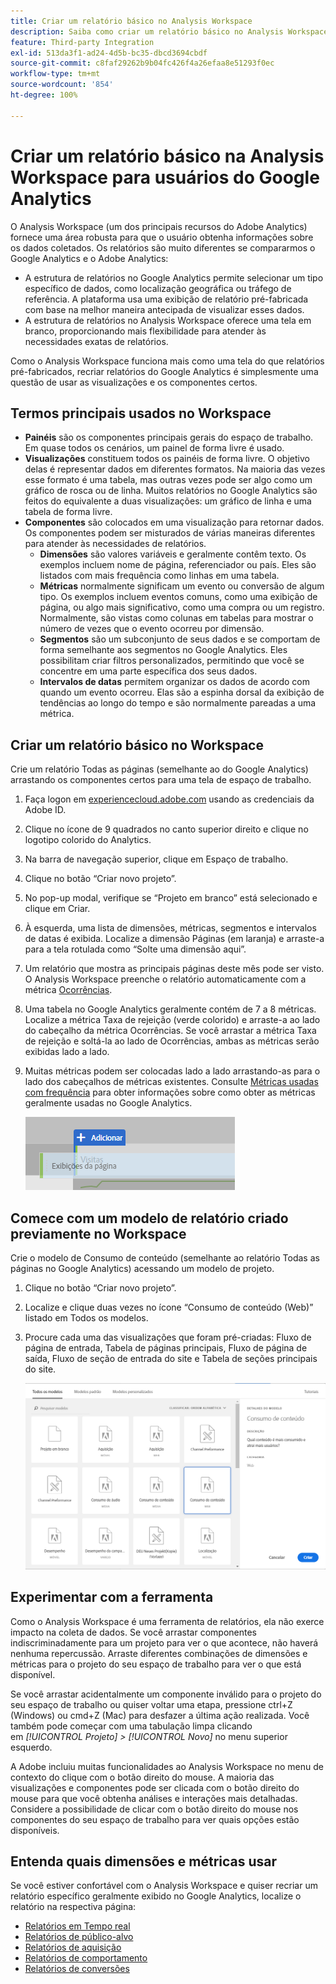 ```yaml
---
title: Criar um relatório básico no Analysis Workspace
description: Saiba como criar um relatório básico no Analysis Workspace em um formato direcionado a usuários familiarizados com ferramentas de terceiros, como o Google Analytics.
feature: Third-party Integration
exl-id: 513da3f1-ad24-4d5b-bc35-dbcd3694cbdf
source-git-commit: c8faf29262b9b04fc426f4a26efaa8e51293f0ec
workflow-type: tm+mt
source-wordcount: '854'
ht-degree: 100%

---
```


# Criar um relatório básico na Analysis Workspace para usuários do Google Analytics

O Analysis Workspace (um dos principais recursos do Adobe Analytics) fornece uma área robusta para que o usuário obtenha informações sobre os dados coletados. Os relatórios são muito diferentes se compararmos o Google Analytics e o Adobe Analytics:

* A estrutura de relatórios no Google Analytics permite selecionar um tipo específico de dados, como localização geográfica ou tráfego de referência. A plataforma usa uma exibição de relatório pré-fabricada com base na melhor maneira antecipada de visualizar esses dados.
* A estrutura de relatórios no Analysis Workspace oferece uma tela em branco, proporcionando mais flexibilidade para atender às necessidades exatas de relatórios.

Como o Analysis Workspace funciona mais como uma tela do que relatórios pré-fabricados, recriar relatórios do Google Analytics é simplesmente uma questão de usar as visualizações e os componentes certos.

## Termos principais usados no Workspace

* **Painéis** são os componentes principais gerais do espaço de trabalho. Em quase todos os cenários, um painel de forma livre é usado.
* **Visualizações** constituem todos os painéis de forma livre. O objetivo delas é representar dados em diferentes formatos. Na maioria das vezes esse formato é uma tabela, mas outras vezes pode ser algo como um gráfico de rosca ou de linha. Muitos relatórios no Google Analytics são feitos do equivalente a duas visualizações: um gráfico de linha e uma tabela de forma livre.
* **Componentes** são colocados em uma visualização para retornar dados. Os componentes podem ser misturados de várias maneiras diferentes para atender às necessidades de relatórios.
   * **Dimensões** são valores variáveis e geralmente contêm texto. Os exemplos incluem nome de página, referenciador ou país. Eles são listados com mais frequência como linhas em uma tabela.
   * **Métricas** normalmente significam um evento ou conversão de algum tipo. Os exemplos incluem eventos comuns, como uma exibição de página, ou algo mais significativo, como uma compra ou um registro. Normalmente, são vistas como colunas em tabelas para mostrar o número de vezes que o evento ocorreu por dimensão.
   * **Segmentos** são um subconjunto de seus dados e se comportam de forma semelhante aos segmentos no Google Analytics. Eles possibilitam criar filtros personalizados, permitindo que você se concentre em uma parte específica dos seus dados.
   * **Intervalos de datas** permitem organizar os dados de acordo com quando um evento ocorreu. Elas são a espinha dorsal da exibição de tendências ao longo do tempo e são normalmente pareadas a uma métrica.

## Criar um relatório básico no Workspace

Crie um relatório Todas as páginas (semelhante ao do Google Analytics) arrastando os componentes certos para uma tela de espaço de trabalho.

1. Faça logon em [experiencecloud.adobe.com](https://experiencecloud.adobe.com) usando as credenciais da Adobe ID.
1. Clique no ícone de 9 quadrados no canto superior direito e clique no logotipo colorido do Analytics.
1. Na barra de navegação superior, clique em Espaço de trabalho.
1. Clique no botão “Criar novo projeto”.
1. No pop-up modal, verifique se “Projeto em branco” está selecionado e clique em Criar.
1. À esquerda, uma lista de dimensões, métricas, segmentos e intervalos de datas é exibida. Localize a dimensão Páginas (em laranja) e arraste-a para a tela rotulada como “Solte uma dimensão aqui”.
1. Um relatório que mostra as principais páginas deste mês pode ser visto. O Analysis Workspace preenche o relatório automaticamente com a métrica [Ocorrências](/help/components/metrics/occurrences.md).
1. Uma tabela no Google Analytics geralmente contém de 7 a 8 métricas. Localize a métrica Taxa de rejeição (verde colorido) e arraste-a ao lado do cabeçalho da métrica Ocorrências. Se você arrastar a métrica Taxa de rejeição e soltá-la ao lado de Ocorrências, ambas as métricas serão exibidas lado a lado.
1. Muitas métricas podem ser colocadas lado a lado arrastando-as para o lado dos cabeçalhos de métricas existentes. Consulte [Métricas usadas com frequência](common-metrics.md) para obter informações sobre como obter as métricas geralmente usadas no Google Analytics.

   ![Nova métrica](/help/technotes/ga-to-aa/assets/new_metric.png)

## Comece com um modelo de relatório criado previamente no Workspace

Crie o modelo de Consumo de conteúdo (semelhante ao relatório Todas as páginas no Google Analytics) acessando um modelo de projeto.

1. Clique no botão “Criar novo projeto”.
1. Localize e clique duas vezes no ícone “Consumo de conteúdo (Web)” listado em Todos os modelos.
1. Procure cada uma das visualizações que foram pré-criadas: Fluxo de página de entrada, Tabela de páginas principais, Fluxo de página de saída, Fluxo de seção de entrada do site e Tabela de seções principais do site.

   ![Seleção de modelo](/help/technotes/ga-to-aa/assets/content_consumption_template.png)

## Experimentar com a ferramenta

Como o Analysis Workspace é uma ferramenta de relatórios, ela não exerce impacto na coleta de dados. Se você arrastar componentes indiscriminadamente para um projeto para ver o que acontece, não haverá nenhuma repercussão. Arraste diferentes combinações de dimensões e métricas para o projeto do seu espaço de trabalho para ver o que está disponível.

Se você arrastar acidentalmente um componente inválido para o projeto do seu espaço de trabalho ou quiser voltar uma etapa, pressione ctrl+Z (Windows) ou cmd+Z (Mac) para desfazer a última ação realizada. Você também pode começar com uma tabulação limpa clicando em *[!UICONTROL Projeto] > [!UICONTROL Novo]* no menu superior esquerdo.

A Adobe incluiu muitas funcionalidades ao Analysis Workspace no menu de contexto do clique com o botão direito do mouse. A maioria das visualizações e componentes pode ser clicada com o botão direito do mouse para que você obtenha análises e interações mais detalhadas. Considere a possibilidade de clicar com o botão direito do mouse nos componentes do seu espaço de trabalho para ver quais opções estão disponíveis.

## Entenda quais dimensões e métricas usar

Se você estiver confortável com o Analysis Workspace e quiser recriar um relatório específico geralmente exibido no Google Analytics, localize o relatório na respectiva página:

* [Relatórios em Tempo real](realtime-reports.md)
* [Relatórios de público-alvo](audience-reports.md)
* [Relatórios de aquisição](acquisition-reports.md)
* [Relatórios de comportamento](behavior-reports.md)
* [Relatórios de conversões](conversions-reports.md)
